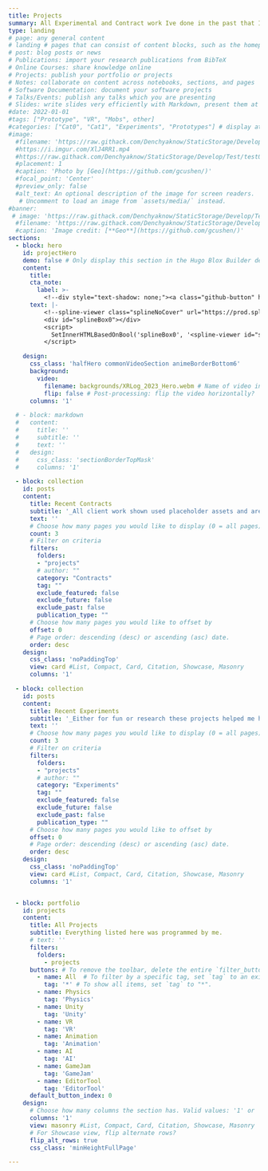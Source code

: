 ```yaml
---
title: Projects
summary: All Experimental and Contract work Ive done in the past that I am not to ashamed of.
type: landing
# page: any general content
# landing # pages that can consist of content blocks, such as the homepage
# post: blog posts or news
# Publications: import your research publications from BibTeX
# Online Courses: share knowledge online
# Projects: publish your portfolio or projects
# Notes: collaborate on content across notebooks, sections, and pages
# Software Documentation: document your software projects
# Talks/Events: publish any talks which you are presenting
# Slides: write slides very efficiently with Markdown, present them at your talk, and share them online
#date: 2022-01-01
#tags: ["Prototype", "VR", "Mobs", other]
#categories: ["Cat0", "Cat1", "Experiments", "Prototypes"] # display at the top of a page alongside a page’s metadata
#image:
  #filename: 'https://raw.githack.com/Denchyaknow/StaticStorage/Develop/Test/test0.webm'
  #https://i.imgur.com/XlJ4RR1.mp4
  #https://raw.githack.com/Denchyaknow/StaticStorage/Develop/Test/test0.gif
  #placement: 1
  #caption: 'Photo by [Geo](https://github.com/gcushen/)'
  #focal_point: 'Center'
  #preview_only: false
  #alt_text: An optional description of the image for screen readers.
   # Uncomment to load an image from `assets/media/` instead.
#banner:
 # image: 'https://raw.githack.com/Denchyaknow/StaticStorage/Develop/Test/test0.webm'
  #filename: 'https://raw.githack.com/Denchyaknow/StaticStorage/Develop/Test/test0.webp'
  #caption: 'Image credit: [**Geo**](https://github.com/gcushen/)'
sections:
  - block: hero
    id: projectHero
    demo: false # Only display this section in the Hugo Blox Builder demo site
    content:
      title: 
      cta_note:
        label: >-
          <!--div style="text-shadow: none;"><a class="github-button" href="https://github.com/HugoBlox/hugo-blox-builder" data-icon="octicon-star" data-size="large" data-show-count="true" aria-label="Star">Star Hugo Blox Builder</a></div><div style="text-shadow: none;"><a class="github-button" href="https://github.com/HugoBlox/theme-academic-cv" data-icon="octicon-star" data-size="large" data-show-count="true" aria-label="Star">Star the Academic template</a></div-->
      text: |-
          <!--spline-viewer class="splineNoCover" url="https://prod.spline.design/69eDN4S8NdHOhuWx/scene.splinecode"></spline-viewer-->
          <div id="splineBox0"></div>
          <script>
            SetInnerHTMLBasedOnBool('splineBox0', '<spline-viewer id="spline_hero" class="spline_cover" url="https://prod.spline.design/hQ8HSnvTRVmMWZBu/scene.splinecode"></spline-viewer>', IsHardwareAccelerationEnabled());
          </script>

    design:
      css_class: 'halfHero commonVideoSection animeBorderBottom6'
      background:
        video: 
          filename: backgrounds/XRLog_2023_Hero.webm # Name of video in `assets/media/`. #https://raw.githack.com/Denchyaknow/StaticStorage/Develop/Test/test0.mp4'
          flip: false # Post-processing: flip the video horizontally?
      columns: '1'

  # - block: markdown
  #   content:
  #     title: ''
  #     subtitle: ''
  #     text: ''
  #   design:
  #     css_class: 'sectionBorderTopMask'
  #     columns: '1'

  - block: collection
    id: posts
    content:
      title: Recent Contracts
      subtitle: '_All client work shown used placeholder assets and are not representative of the final product, all source code is original unless otherwise stated._'
      text: ''
      # Choose how many pages you would like to display (0 = all pages)
      count: 3
      # Filter on criteria
      filters:
        folders: 
        - "projects"
        # author: ""
        category: "Contracts"
        tag: ""
        exclude_featured: false
        exclude_future: false
        exclude_past: false
        publication_type: ""
      # Choose how many pages you would like to offset by
      offset: 0
      # Page order: descending (desc) or ascending (asc) date.
      order: desc
    design:
      css_class: 'noPaddingTop'
      view: card #List, Compact, Card, Citation, Showcase, Masonry
      columns: '1'

  - block: collection
    id: posts
    content:
      title: Recent Experiments
      subtitle: '_Either for fun or research these projects helped me hone my skills._'
      text: ''
      # Choose how many pages you would like to display (0 = all pages)
      count: 3
      # Filter on criteria
      filters:
        folders: 
        - "projects"
        # author: ""
        category: "Experiments"
        tag: ""
        exclude_featured: false
        exclude_future: false
        exclude_past: false
        publication_type: ""
      # Choose how many pages you would like to offset by
      offset: 0
      # Page order: descending (desc) or ascending (asc) date.
      order: desc
    design:
      css_class: 'noPaddingTop'
      view: card #List, Compact, Card, Citation, Showcase, Masonry
      columns: '1'


  - block: portfolio
    id: projects
    content:
      title: All Projects
      subtitle: Everything listed here was programmed by me.
      # text: ''
      filters:
        folders:
          - projects
      buttons: # To remove the toolbar, delete the entire `filter_button` block.
        - name: All  # To filter by a specific tag, set `tag` to an existing tag name.
          tag: '*' # To show all items, set `tag` to "*".
        - name: Physics
          tag: 'Physics'
        - name: Unity
          tag: 'Unity'
        - name: VR
          tag: 'VR'
        - name: Animation
          tag: 'Animation'
        - name: AI
          tag: 'AI'
        - name: GameJam
          tag: 'GameJam'
        - name: EditorTool
          tag: 'EditorTool'
      default_button_index: 0
    design:
      # Choose how many columns the section has. Valid values: '1' or '2'.
      columns: '1'
      view: masonry #List, Compact, Card, Citation, Showcase, Masonry
      # For Showcase view, flip alternate rows?
      flip_alt_rows: true
      css_class: 'minHeightFullPage'

---
```

